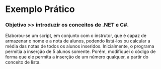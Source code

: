 # Exemplo Prático 

### Objetivo >> introduzir os conceitos de .NET e C#.

 Elaborou-se um script, em conjunto com o instrutor, que é capaz de armazenar o nome e a nota de alunos, podendo listá-los ou calcular a média das notas de todos os alunos inseridos. Inicialmente, o programa permitia a inserção de 5 alunos somente. Porém, modifiquei o código de forma que ele permita a inserção de um número qualquer, a partir do conceito de lista.